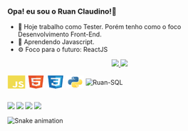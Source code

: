 ### Opa! eu sou o Ruan Claudino!👋



- 🔭 Hoje trabalho como Tester. Porém tenho como o foco Desenvolvimento Front-End.
- 🌱 Aprendendo Javascript.
-  ⚙ Foco para o futuro: ReactJS

<div align="center">
  <a href="https://github.com/RuanCavalcanti">
  <img height="180em" src="https://github-readme-stats.vercel.app/api?username=RuanCavalcanti&show_icons=true&theme=dark&include_all_commits=true&count_private=true"/>
  <img height="180em" src="https://github-readme-stats.vercel.app/api/top-langs/?username=RuanCavalcanti&layout=compact&langs_count=7&theme=dark"/>
</div>
  
  
  <div style="display: inline-block"><br>
  <img align="center" alt="Ruan-Js" height="30" width="40" src="https://raw.githubusercontent.com/devicons/devicon/master/icons/javascript/javascript-plain.svg">
  <img align="center" alt="Ruan-HTML" height="30" width="40" src="https://raw.githubusercontent.com/devicons/devicon/master/icons/html5/html5-original.svg">
  <img align="center" alt="Ruan-CSS" height="30" width="40" src="https://raw.githubusercontent.com/devicons/devicon/master/icons/css3/css3-original.svg">
  <img align="center" alt="Ruan-Python" height="30" width="40" src="https://raw.githubusercontent.com/devicons/devicon/master/icons/python/python-original.svg">
  <img align="center" alt="Ruan-SQL" height="30" width="40" src="https://cdn.jsdelivr.net/gh/devicons/devicon/icons/postgresql/postgresql-original.svg">
  </div>

</div>
  
##
  
<div>
  <a href="https://instagram.com/_ruanclaudino" target="_blank"><img src="https://img.shields.io/badge/-Instagram-%23E4405F?style=for-the-badge&logo=instagram&logoColor=white" target="_blank"></a>
  <a href="https://api.whatsapp.com/send?phone=5511958696298&text=Ol%C3%A1%2C%20vi%20seu%20perfil%20no%20Github" target="_blank"><img src="https://img.shields.io/badge/WhatsApp-25D366?style=for-the-badge&logo=whatsapp&logoColor=white" target="_blank"></a> 
  <a href = "mailto:ruan.cavalcanti2001@gmail.com"><img src="https://img.shields.io/badge/-Gmail-%23333?style=for-the-badge&logo=gmail&logoColor=white" target="_blank"></a>
  <a href="https://www.linkedin.com/in/ruan-claudino-65516520b/" target="_blank"><img src="https://img.shields.io/badge/-LinkedIn-%230077B5?style=for-the-badge&logo=linkedin&logoColor=white" target="_blank"></a> 
 
  ![Snake animation](https://github.com/RuanCavalcanti/RuanCavalcanti/blob/output/github-contribution-grid-snake.svg)
 
</div>
